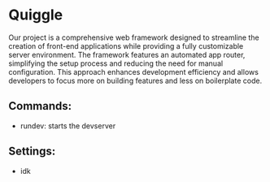 # Quiggle
Our project is a comprehensive web framework designed to streamline the creation of front-end applications while providing a fully customizable server environment. The framework features an automated app router, simplifying the setup process and reducing the need for manual configuration. This approach enhances development efficiency and allows developers to focus more on building features and less on boilerplate code.

## Commands:
- rundev: starts the devserver

## Settings:
- idk